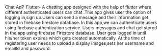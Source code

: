 Chat ApP-Flutter-
A chatting app designed with the help of flutter where different authenticated users can chat .This app gives user the option of logging in,sign up.Users can send  a message and their information get stored in firebase firestore database.
In this app,we can authenticate users using firebase authentication service.
Users messages and chat get stored in the app using firebase Firestore database.
User gets logged in until his/her token expires which gets created automatically.
At the time of registering user needs to upload a display images,sets her username and emailId and password.
